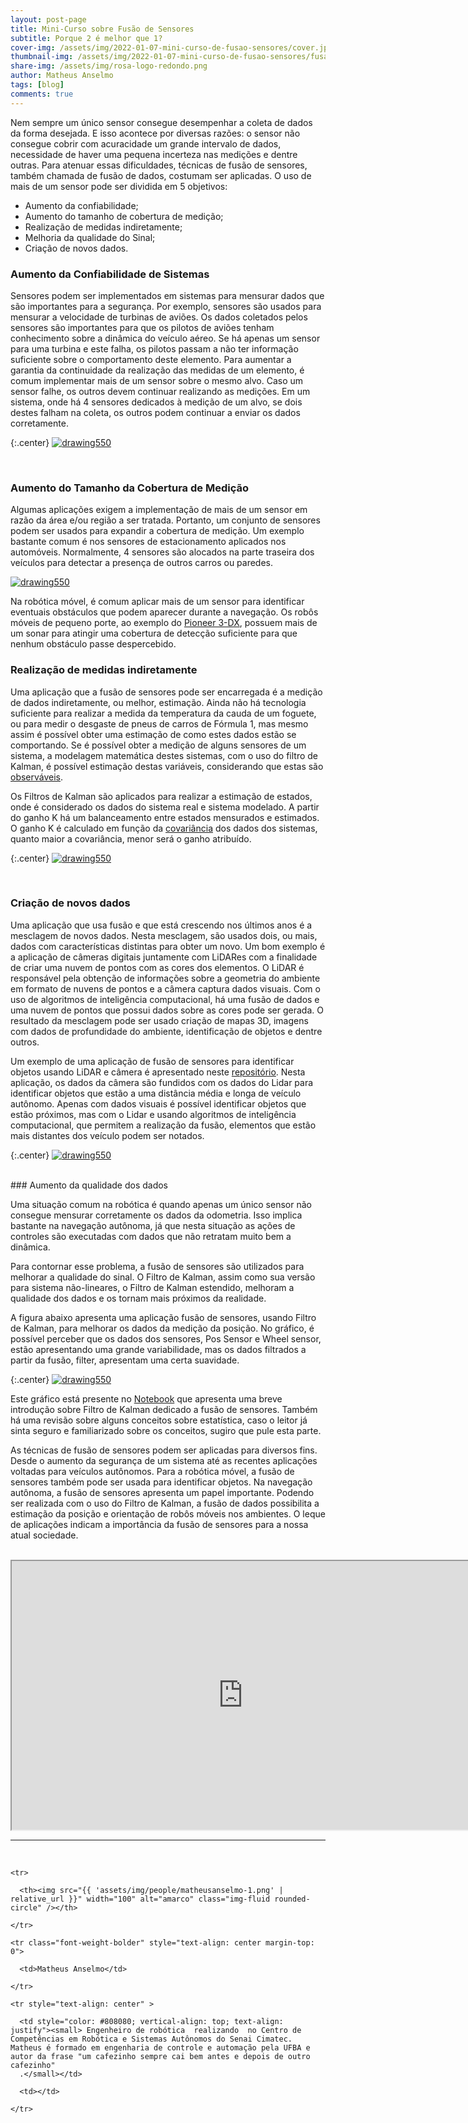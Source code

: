 ```yaml
---
layout: post-page
title: Mini-Curso sobre Fusão de Sensores
subtitle: Porque 2 é melhor que 1?
cover-img: /assets/img/2022-01-07-mini-curso-de-fusao-sensores/cover.jpg
thumbnail-img: /assets/img/2022-01-07-mini-curso-de-fusao-sensores/fusao.gif
share-img: /assets/img/rosa-logo-redondo.png
author: Matheus Anselmo
tags: [blog]
comments: true
---
```






Nem sempre um único sensor consegue desempenhar a coleta de dados da forma desejada. E isso acontece por diversas razões: o sensor não consegue cobrir com acuracidade um grande intervalo de dados,  necessidade de haver uma pequena incerteza nas medições e dentre outras. Para atenuar essas dificuldades, técnicas de fusão de sensores, também chamada de fusão de dados, costumam ser aplicadas. O uso de mais de um sensor pode ser dividida em 5 objetivos:
* Aumento da confiabilidade;
* Aumento do tamanho de cobertura de medição;
* Realização de medidas indiretamente;
* Melhoria da qualidade do Sinal;
* Criação de novos dados.


### Aumento da Confiabilidade de Sistemas
Sensores podem ser implementados em sistemas para mensurar  dados que são importantes para a segurança.  Por exemplo, sensores são usados para mensurar a velocidade de turbinas de aviões. Os dados coletados pelos sensores são importantes para que os pilotos de aviões tenham conhecimento sobre a dinâmica do veículo aéreo. Se há apenas um sensor para uma turbina e este falha, os pilotos passam a não ter informação suficiente sobre o comportamento deste elemento. Para aumentar a garantia da continuidade da realização das medidas de um elemento, é comum implementar mais de um sensor sobre o mesmo alvo. Caso um sensor falhe, os outros devem continuar realizando as medições.
Em  um sistema, onde há 4 sensores dedicados à medição de um alvo, se dois destes falham  na coleta, os outros podem continuar a enviar os dados corretamente.



{:.center}
[![drawing550](../assets/img/2022-01-07-mini-curso-de-fusao-sensores/sensor_confiabilidade.png)](../assets/img/2022-01-07-mini-curso-de-fusao-sensores/sensor_confiabilidade.png)

<br>

### Aumento do Tamanho da Cobertura de Medição


Algumas aplicações exigem a implementação de mais de um sensor  em razão da área e/ou região a ser tratada. Portanto, um conjunto de sensores podem ser usados para expandir a cobertura de medição. Um exemplo bastante comum  é nos sensores de estacionamento aplicados nos automóveis. Normalmente, 4 sensores são alocados na parte traseira dos veículos para detectar a presença de outros carros ou paredes.

[![drawing550](../assets/img/2022-01-07-mini-curso-de-fusao-sensores/estacionamento.jpg)](../assets/img/2022-01-07-mini-curso-de-fusao-sensoresestacionamento.jpg)

Na robótica móvel, é comum aplicar mais de um sensor para identificar eventuais obstáculos que podem aparecer durante a navegação. Os robôs móveis de pequeno porte, ao exemplo do [Pioneer 3-DX](https://robots.ros.org/pioneer-3-dx/), possuem mais de um sonar para atingir uma cobertura de detecção suficiente para que nenhum obstáculo passe despercebido.
<br>

### Realização de  medidas indiretamente

 
Uma aplicação que a fusão de sensores pode ser encarregada é a medição de dados indiretamente, ou melhor,  estimação. Ainda não há tecnologia suficiente para realizar a medida da temperatura da cauda de um foguete, ou para medir o desgaste de pneus de carros de Fórmula 1, mas mesmo assim é possível obter uma estimação de como estes dados estão se comportando.
Se é possível obter a medição de alguns sensores de um sistema, a modelagem matemática destes sistemas, com o uso do filtro de Kalman, é possível  estimação destas variáveis, considerando que estas são
 [observáveis](https://en.wikipedia.org/wiki/Observability).
 
Os Filtros de Kalman são aplicados para realizar a estimação de estados, onde é considerado os dados do sistema real e sistema modelado. A partir do ganho K há um balanceamento entre estados mensurados e estimados. O ganho K é calculado em função da [covariância](https://en.wikipedia.org/wiki/Covariance) dos dados dos sistemas, quanto maior a covariância, menor será o ganho atribuído.


{:.center}
[![drawing550](../assets/img/2022-01-07-mini-curso-de-fusao-sensores/kalman_filter.png)](../assets/img/2022-01-07-mini-curso-de-fusao-sensores/kalman_filter.png)

<br>

### Criação de novos dados

Uma aplicação que usa  fusão e que está crescendo nos últimos anos é a mesclagem de novos dados. Nesta mesclagem, são usados dois, ou mais, dados com características distintas para obter um novo. Um bom exemplo é a aplicação  de câmeras digitais juntamente com LiDARes com a finalidade de criar uma nuvem  de pontos com as cores dos elementos. O LiDAR é responsável pela obtenção de informações sobre a geometria do ambiente em formato de nuvens de pontos e a câmera captura dados visuais. Com o uso de algoritmos de inteligência computacional, há uma fusão de dados e uma nuvem de pontos que possui dados sobre as cores pode ser gerada. O resultado da mesclagem pode ser usado criação de mapas 3D, imagens com dados de profundidade do ambiente, identificação de objetos e dentre  outros.

Um exemplo de uma aplicação de fusão de sensores para identificar objetos usando LiDAR e câmera  é apresentado neste [repositório](https://github.com/DGIST-ARTIV/Fusion-LiDAR-Camera). Nesta aplicação, os dados da câmera são fundidos com os dados do Lidar para identificar objetos que estão a uma distância média e longa de veículo autônomo. Apenas com dados visuais é possível identificar objetos que estão próximos, mas com o Lidar e usando  algoritmos de inteligência computacional, que permitem a realização da fusão, elementos que estão mais distantes dos veículo podem ser notados.

{:.center}
[![drawing550](../assets/img/2022-01-07-mini-curso-de-fusao-sensores/fusao_cam_lidar.gif)](../assets/img/2022-01-07-mini-curso-de-fusao-sensores/fusao_cam_lidar.gif)

<br>
### Aumento da qualidade dos dados

 
Uma situação comum na robótica é quando apenas um único sensor não consegue mensurar corretamente os dados da odometria. Isso implica bastante na navegação autônoma, já que nesta situação as ações de controles são executadas com dados que não retratam muito bem a dinâmica.

Para contornar esse problema, a fusão de sensores são utilizados para melhorar a qualidade do sinal. O Filtro de Kalman, assim como sua versão para sistema não-lineares, o Filtro de Kalman estendido, melhoram a qualidade dos dados e os tornam mais próximos da realidade.

A figura abaixo apresenta uma aplicação fusão de sensores, usando Filtro de Kalman, para melhorar os dados da medição da posição. No gráfico, é possível perceber que os dados dos sensores, Pos Sensor e Wheel sensor, estão apresentando uma grande variabilidade, mas os dados filtrados a partir da fusão, filter, apresentam uma certa suavidade.



{:.center}
[![drawing550](../assets/img/2022-01-07-mini-curso-de-fusao-sensores/qualidade.png)](../assets/img/2022-01-07-mini-curso-de-fusao-sensores/qualidade.png)
<br>

Este gráfico está presente no [Notebook](https://colab.research.google.com/drive/1G0LTEOHRc8FBg3PAgu8uzaVPgPn1B5gd?usp=sharing) que apresenta uma breve introdução sobre Filtro de Kalman dedicado a fusão de sensores. Também há uma revisão sobre alguns conceitos sobre estatística, caso o leitor já sinta seguro e familiarizado sobre os conceitos, sugiro que pule esta parte.

As técnicas de fusão de sensores podem ser aplicadas para diversos fins. Desde o aumento da segurança de um sistema até as recentes aplicações voltadas para veículos autônomos. Para a robótica móvel, a fusão de sensores também pode ser usada para identificar objetos. Na navegação autônoma, a fusão de sensores apresenta um papel importante. Podendo ser realizada com o uso do Filtro de Kalman,  a fusão de dados possibilita a estimação da posição e orientação de  robôs móveis nos ambientes.  O leque de aplicações indicam a importância da fusão de sensores para a nossa atual sociedade.


<br>
<iframe src ="https://drive.google.com/file/d/1rhzWInXQev4B_oJt1n-9WmxWxP5TmhDy/preview" width='740' height='430' allowfullscreen mozallowfullscreen webkitallowfullscreen></iframe>






---------------------
<br>

<!-- autor -->
<table class="table-borderless highlight">

  <thead>

    <tr>

      <th><img src="{{ 'assets/img/people/matheusanselmo-1.png' | relative_url }}" width="100" alt="amarco" class="img-fluid rounded-circle" /></th>

    </tr>

  </thead>

  <tbody>

    <tr class="font-weight-bolder" style="text-align: center margin-top: 0">

      <td>Matheus Anselmo</td>

    </tr>

    <tr style="text-align: center" >

      <td style="color: #808080; vertical-align: top; text-align: justify"><small> Engenheiro de robótica  realizando  no Centro de Competências em Robótica e Sistemas Autônomos do Senai Cimatec. Matheus é formado em engenharia de controle e automação pela UFBA e autor da frase "um cafezinho sempre cai bem antes e depois de outro cafezinho"
      .</small></td>

      <td></td>

    </tr>

  </tbody>

</table>






